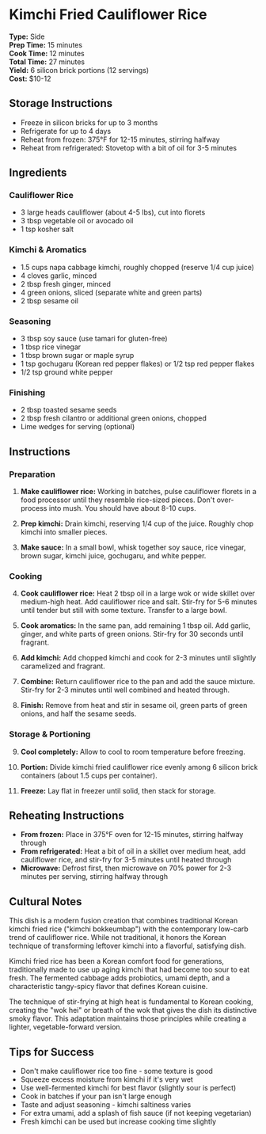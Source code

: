 # Kimchi Fried Cauliflower Rice

**Type:** Side  
**Prep Time:** 15 minutes  
**Cook Time:** 12 minutes  
**Total Time:** 27 minutes  
**Yield:** 6 silicon brick portions (12 servings)  
**Cost:** $10-12

## Storage Instructions
- Freeze in silicon bricks for up to 3 months
- Refrigerate for up to 4 days
- Reheat from frozen: 375°F for 12-15 minutes, stirring halfway
- Reheat from refrigerated: Stovetop with a bit of oil for 3-5 minutes

## Ingredients

### Cauliflower Rice
- 3 large heads cauliflower (about 4-5 lbs), cut into florets
- 3 tbsp vegetable oil or avocado oil
- 1 tsp kosher salt

### Kimchi & Aromatics
- 1.5 cups napa cabbage kimchi, roughly chopped (reserve 1/4 cup juice)
- 4 cloves garlic, minced
- 2 tbsp fresh ginger, minced
- 4 green onions, sliced (separate white and green parts)
- 2 tbsp sesame oil

### Seasoning
- 3 tbsp soy sauce (use tamari for gluten-free)
- 1 tbsp rice vinegar
- 1 tbsp brown sugar or maple syrup
- 1 tsp gochugaru (Korean red pepper flakes) or 1/2 tsp red pepper flakes
- 1/2 tsp ground white pepper

### Finishing
- 2 tbsp toasted sesame seeds
- 2 tbsp fresh cilantro or additional green onions, chopped
- Lime wedges for serving (optional)

## Instructions

### Preparation
1. **Make cauliflower rice:** Working in batches, pulse cauliflower florets in a food processor until they resemble rice-sized pieces. Don't over-process into mush. You should have about 8-10 cups.

2. **Prep kimchi:** Drain kimchi, reserving 1/4 cup of the juice. Roughly chop kimchi into smaller pieces.

3. **Make sauce:** In a small bowl, whisk together soy sauce, rice vinegar, brown sugar, kimchi juice, gochugaru, and white pepper.

### Cooking
4. **Cook cauliflower rice:** Heat 2 tbsp oil in a large wok or wide skillet over medium-high heat. Add cauliflower rice and salt. Stir-fry for 5-6 minutes until tender but still with some texture. Transfer to a large bowl.

5. **Cook aromatics:** In the same pan, add remaining 1 tbsp oil. Add garlic, ginger, and white parts of green onions. Stir-fry for 30 seconds until fragrant.

6. **Add kimchi:** Add chopped kimchi and cook for 2-3 minutes until slightly caramelized and fragrant.

7. **Combine:** Return cauliflower rice to the pan and add the sauce mixture. Stir-fry for 2-3 minutes until well combined and heated through.

8. **Finish:** Remove from heat and stir in sesame oil, green parts of green onions, and half the sesame seeds.

### Storage & Portioning
9. **Cool completely:** Allow to cool to room temperature before freezing.

10. **Portion:** Divide kimchi fried cauliflower rice evenly among 6 silicon brick containers (about 1.5 cups per container).

11. **Freeze:** Lay flat in freezer until solid, then stack for storage.

## Reheating Instructions
- **From frozen:** Place in 375°F oven for 12-15 minutes, stirring halfway through
- **From refrigerated:** Heat a bit of oil in a skillet over medium heat, add cauliflower rice, and stir-fry for 3-5 minutes until heated through
- **Microwave:** Defrost first, then microwave on 70% power for 2-3 minutes per serving, stirring halfway through

## Cultural Notes
This dish is a modern fusion creation that combines traditional Korean kimchi fried rice ("kimchi bokkeumbap") with the contemporary low-carb trend of cauliflower rice. While not traditional, it honors the Korean technique of transforming leftover kimchi into a flavorful, satisfying dish.

Kimchi fried rice has been a Korean comfort food for generations, traditionally made to use up aging kimchi that had become too sour to eat fresh. The fermented cabbage adds probiotics, umami depth, and a characteristic tangy-spicy flavor that defines Korean cuisine.

The technique of stir-frying at high heat is fundamental to Korean cooking, creating the "wok hei" or breath of the wok that gives the dish its distinctive smoky flavor. This adaptation maintains those principles while creating a lighter, vegetable-forward version.

## Tips for Success
- Don't make cauliflower rice too fine - some texture is good
- Squeeze excess moisture from kimchi if it's very wet
- Use well-fermented kimchi for best flavor (slightly sour is perfect)
- Cook in batches if your pan isn't large enough
- Taste and adjust seasoning - kimchi saltiness varies
- For extra umami, add a splash of fish sauce (if not keeping vegetarian)
- Fresh kimchi can be used but increase cooking time slightly